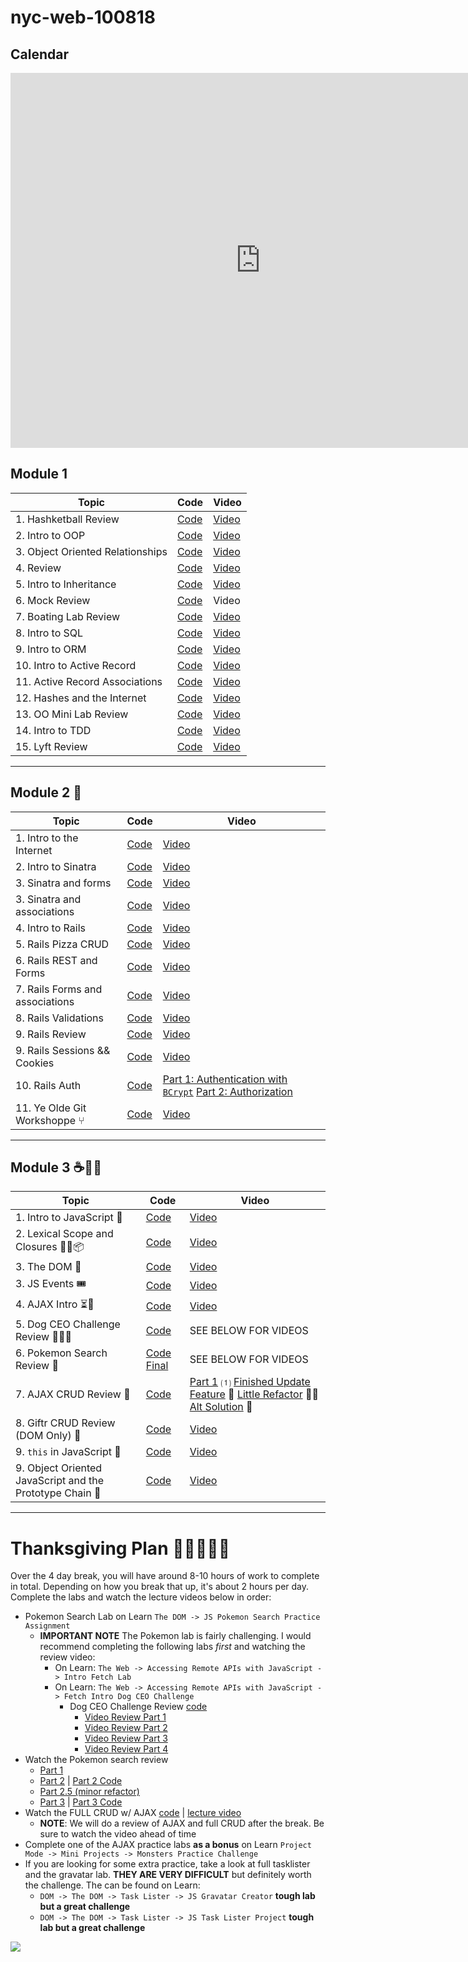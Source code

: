 # nyc-web-100818

## Calendar

<iframe src="https://calendar.google.com/calendar/embed?mode=WEEK&amp;height=600&amp;wkst=1&amp;bgcolor=%23FFFFFF&amp;src=flatironschool.com_lhdstd62mqmo6rc96bcf9qff04%40group.calendar.google.com&amp;color=%23B1365F&amp;src=flatironschool.com_fa6rdkvdp5m7pt1hlduf134ft0%40group.calendar.google.com&amp;color=%23182C57&amp;ctz=America%2FNew_York" style="border-width:0" width="800" height="600" frameborder="0" scrolling="no"></iframe>

## Module 1

| Topic                  | Code                | Video                                  |
| ---------------------- | ------------------- | -------------------------------------- |
| 1. Hashketball Review  | [Code](https://github.com/learn-co-students/nyc-web-100818/tree/master/01-hashketball-review)  | [Video](https://youtu.be/uYnavK7NI0U)  |
| 2. Intro to OOP        | [Code](https://github.com/learn-co-students/nyc-web-100818/tree/master/02-intro-to-oo) | [Video](https://youtu.be/skvMfQpTwHg) |
| 3. Object Oriented Relationships  | [Code](https://github.com/learn-co-students/nyc-web-100818/tree/master/03-object-oriented-relationships) | [Video](https://youtu.be/M3PqyuFppzc) |
| 4. Review | [Code](https://github.com/learn-co-students/nyc-web-100818/tree/master/04-review-it-all) | [Video](https://youtu.be/J_DKNoaQr_I) |
| 5. Intro to Inheritance | [Code](https://github.com/learn-co-students/nyc-web-100818/tree/master/05-intro-to-inheritance) | [Video](https://youtu.be/mbA6lahhEwg) |
| 6. Mock Review | [Code](https://github.com/learn-co-students/nyc-web-100818/tree/master/06-mock-review) | Video |
| 7. Boating Lab Review | [Code](https://github.com/learn-co-students/nyc-web-100818/tree/master/07-quick-review/ruby-boating-school-nyc-web-100818) | [Video](https://youtu.be/BN_3hnLL6Yg) |
| 8. Intro to SQL | [Code](https://github.com/learn-co-students/nyc-web-100818/tree/master/08-intro-to-sql) | [Video](https://youtu.be/w09biH6lpBs) |
| 9. Intro to ORM | [Code](https://github.com/learn-co-students/nyc-web-100818/tree/master/09-intro-to-orm) | [Video](https://youtu.be/8DzvuqGwbhg) |
| 10. Intro to Active Record | [Code](https://github.com/learn-co-students/nyc-web-100818/tree/master/10-intro-to-active-record) | [Video](https://youtu.be/gbj-VHbZTj8) |
| 11. Active Record Associations | [Code](https://github.com/learn-co-students/nyc-web-100818/tree/master/11-active-record-associations) | [Video](https://youtu.be/oxHZwopTzR0) |
| 12. Hashes and the Internet | [Code](https://github.com/learn-co-students/nyc-web-100818/tree/master/12-hashes-and-the-internet) | [Video](https://youtu.be/du7ZcV0Xbs8) |
| 13. OO Mini Lab Review | [Code](https://github.com/learn-co-students/nyc-web-100818/tree/master/13-oo-mini-project-review) | [Video](https://youtu.be/t8FoINyYHl8) |
| 14. Intro to TDD | [Code](https://github.com/learn-co-students/nyc-web-100818/tree/master/14-intro-to-tdd) | [Video](https://youtu.be/hVxezDz5dqI) |
| 15. Lyft Review | [Code](https://github.com/learn-co-students/nyc-web-100818/tree/master/15-oo-relations-review/oo-relationships-practice-nyc-web-100818) | [Video](https://youtu.be/YoQXwDSqDFg) |

---

## Module 2 🚂

| Topic                  | Code                | Video                                  |
| ---------------------- | ------------------- | -------------------------------------- |
| 1. Intro to the Internet  | [Code](https://github.com/learn-co-students/nyc-web-100818/tree/master/16-intro-to-internet)  | [Video](https://www.youtube.com/watch?v=WoC6V-uW-7k)  |
| 2. Intro to Sinatra  | [Code](https://github.com/learn-co-students/nyc-web-100818/tree/master/17-intro-sinatra-mvc)  | [Video](https://www.youtube.com/watch?v=gj8GofQfI4E)  |
| 3. Sinatra and forms  | [Code](https://github.com/learn-co-students/nyc-web-100818/tree/master/18-sinatra-forms)  | [Video](https://youtu.be/jNzwe5sAG5E)  |
| 3. Sinatra and associations | [Code](https://github.com/learn-co-students/nyc-web-100818/tree/master/19-sinatra-associated-forms)  | [Video](https://youtu.be/y5kumdsdJpc)  |
| 4. Intro to Rails | [Code](https://github.com/learn-co-students/nyc-web-100818/tree/master/20-intro-to-rails/thanksgiving)  | [Video](https://youtu.be/kon4izjLk6s)  |
| 5. Rails Pizza CRUD | [Code](https://github.com/learn-co-students/nyc-web-100818/tree/master/20-rails-pizza-crud)  | [Video](https://youtu.be/U6sKH-lZqrg)  |
| 6. Rails REST and Forms | [Code](https://github.com/learn-co-students/nyc-web-100818/tree/master/22-rails-forms/hiphop)  | [Video](https://youtu.be/Rmek0s4y6QQ)  |
| 7. Rails Forms and associations | [Code](https://github.com/learn-co-students/nyc-web-100818/tree/master/23-rails-associations/birthday)  | [Video](https://youtu.be/h1lRaJePar8)  |
| 8. Rails Validations | [Code](https://github.com/learn-co-students/nyc-web-100818/tree/master/24-rails-validations/coffeeshoppe)  | [Video](https://youtu.be/SxhspY4tfag)  |
| 9. Rails Review | [Code](https://github.com/learn-co-students/nyc-web-100818/tree/master/25-rails-review)  | [Video](https://youtu.be/mhc1hBLp9KU)  |
| 9. Rails Sessions && Cookies | [Code](https://github.com/learn-co-students/nyc-web-100818/tree/master/25-rails-sess-cookies)  | [Video](https://youtu.be/Fhz_EdCkiX4)  |
| 10. Rails Auth | [Code](https://github.com/learn-co-students/nyc-web-100818/tree/master/26-rails-auth)  | [Part 1: Authentication with `BCrypt`](https://www.youtube.com/watch?v=cxRDo3aworc) [Part 2: Authorization](https://www.youtube.com/watch?v=zPE8JHZ1C0I)  |
| 11. Ye Olde Git Workshoppe ⑂ | [Code](https://github.com/learn-co-students/nyc-web-091718/tree/master/42-git-workshoppe) | [Video](https://youtu.be/SWKMye4sdFE) |

---

## Module 3 ☕️📜🤠

| Topic                  | Code                | Video                                  |
| ---------------------- | ------------------- | -------------------------------------- |
| 1. Intro to JavaScript 🤠 | [Code](https://github.com/learn-co-students/nyc-web-100818/tree/master/28-intro-js)  | [Video](https://youtu.be/9DQ7t2WXuA0)  |
| 2. Lexical Scope and Closures 🧐🔬📦 | [Code](https://github.com/learn-co-students/nyc-web-100818/tree/master/29-lexical-scope-closures)  | [Video](https://youtu.be/G5CoU4LeJ0I)  |
| 3. The DOM 🌲 | [Code](https://github.com/learn-co-students/nyc-web-100818/tree/master/30-dom-intro)  | [Video](https://youtu.be/eOeG0FEVaVE)  |
| 3. JS Events 🎟 | [Code](https://github.com/learn-co-students/nyc-web-100818/tree/master/31-js-events)  | [Video](https://www.youtube.com/watch?v=3sCG2iqSwWo)  |
| 4. AJAX Intro ⏳🛁 | [Code](https://github.com/learn-co-students/nyc-web-100818/tree/master/32-ajax-intro)  | [Video](https://www.youtube.com/watch?v=HNgv6gh4_oM)  |
| 5. Dog CEO Challenge Review 🤔🐶💼 | [Code][dog-ceo-code]  | SEE BELOW FOR VIDEOS  |
| 6. Pokemon Search Review 🐉 | [Code Final][pokemon-code]  | SEE BELOW FOR VIDEOS |
| 7. AJAX CRUD Review 🌌 | [Code](https://github.com/learn-co-students/nyc-web-100818/tree/master/35-full-crud-ajax-review) | [Part 1](https://youtu.be/6SMDcP4XOVs) ⑴ [Finished Update Feature](https://youtu.be/MLz-5M4oVG8) 📝 [Little Refactor](https://youtu.be/POQ5sSluggw) 🏋️‍♀️ [Alt Solution](https://youtu.be/7YWYO6DteJo) 🔬 |
| 8. Giftr CRUD Review (DOM Only) 🎁 | [Code](https://github.com/realAndrewCohn/dom-crud-practice/tree/initial-review) | [Video](https://youtu.be/Vd5eKCqorf4) |
| 9. `this` in JavaScript 🤔 | [Code](https://github.com/learn-co-students/nyc-web-100818/tree/master/36-js-this-keyword)  | [Video](https://youtu.be/gg-il0V7PA0) |
| 9. Object Oriented JavaScript and the Prototype Chain 🤖 | [Code](https://github.com/learn-co-students/nyc-web-100818/tree/master/37-oo-js-prototype-chain)  | [Video](https://youtu.be/3qE-PiMt_Gw) |



---

# Thanksgiving Plan 🦃🥧🍰😴💤

Over the 4 day break, you will have around 8-10 hours of work to complete in total. Depending on how you break that up, it's about 2 hours per day. Complete the labs and watch the lecture videos below in order:


- Pokemon Search Lab on Learn `The DOM -> JS Pokemon Search Practice Assignment`
  - **IMPORTANT NOTE** The Pokemon lab is fairly challenging. I would recommend completing the following labs _first_ and watching the review video:
    - On Learn: `The Web -> Accessing Remote APIs with JavaScript -> Intro Fetch Lab`
    - On Learn: `The Web -> Accessing Remote APIs with JavaScript -> Fetch Intro Dog CEO Challenge`
      - Dog CEO Challenge Review [code][dog-ceo-code]
        - [Video Review Part 1][dog-ceo-video-1]
        - [Video Review Part 2][dog-ceo-video-2]
        - [Video Review Part 3][dog-ceo-video-3]
        - [Video Review Part 4][dog-ceo-video-4]
- Watch the Pokemon search review
  - [Part 1][pokemon-review-1]
  - [Part 2][pokemon-review-2] | [Part 2 Code][pokemon-review-2-code]
  - [Part 2.5 (minor refactor)][pokemon-review-2.5]
  - [Part 3][pokemon-review-3] | [Part 3 Code][pokemon-review-3-code]
- Watch the FULL CRUD w/ AJAX [code][full-crud-ajax-code] | [lecture video][full-crud-ajax-vid]
  - **NOTE**: We will do a review of AJAX and full CRUD after the break. Be sure to watch the video ahead of time
- Complete one of the AJAX practice labs **as a bonus** on Learn `Project Mode -> Mini Projects -> Monsters Practice Challenge`
- If you are looking for some extra practice, take a look at full tasklister and the gravatar lab. **THEY ARE VERY DIFFICULT** but definitely worth the challenge. The can be found on Learn:
  - `DOM -> The DOM -> Task Lister -> JS Gravatar Creator` **tough lab but a great challenge**
  - `DOM -> The DOM -> Task Lister -> JS Task Lister Project` **tough lab but a great challenge**


![](https://media.giphy.com/media/14kTshLgyHiY6Y/giphy.gif)

<!-- markdown vars -->

[dog-ceo-code]: https://github.com/learn-co-students/nyc-web-100818/tree/master/33-dog-ceo-challenge
[dog-ceo-video-1]: https://youtu.be/Wwa5jNAuRs8
[dog-ceo-video-2]: https://youtu.be/Zshc2xkQgIk
[dog-ceo-video-3]: https://youtu.be/sfoCqYj-nj8
[dog-ceo-video-4]: https://youtu.be/-wvaW5cZlFw

[pokemon-code]: https://github.com/learn-co-students/nyc-web-100818/tree/master/34-pokemon-search-review
[pokemon-review-1]: https://youtu.be/RAF-RSJuz1Y
[pokemon-review-2]: https://youtu.be/vJ2ChSlTv3w
[pokemon-review-2-code]: https://github.com/learn-co-students/nyc-web-100818/tree/a09ef732c39b469dad5eb451c3faac0ed9061942/33-pokemon-search-review
[pokemon-review-2.5]:https://youtu.be/9mH4DAa5WTQ
[pokemon-review-3]: https://youtu.be/mJPUugNuE2w
[pokemon-review-3-code]: https://github.com/learn-co-students/nyc-web-100818/tree/cd56262bc8699e4589845e081ef3dfab2262d958/33-pokemon-search-review

[full-crud-ajax-code]: https://github.com/learn-co-students/nyc-web-091718/tree/master/33-fetch-and-dom
[full-crud-ajax-vid]: https://www.youtube.com/watch?v=DXv4ERdE7Z0&feature=youtu.be
